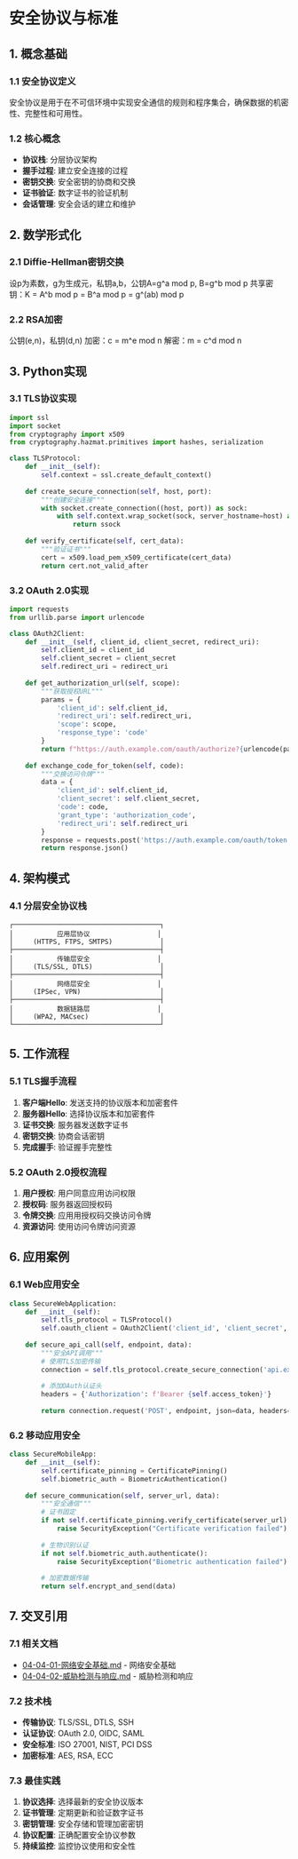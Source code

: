 # 安全协议与标准

## 1. 概念基础

### 1.1 安全协议定义
安全协议是用于在不可信环境中实现安全通信的规则和程序集合，确保数据的机密性、完整性和可用性。

### 1.2 核心概念
- **协议栈**: 分层协议架构
- **握手过程**: 建立安全连接的过程
- **密钥交换**: 安全密钥的协商和交换
- **证书验证**: 数字证书的验证机制
- **会话管理**: 安全会话的建立和维护

## 2. 数学形式化

### 2.1 Diffie-Hellman密钥交换
设p为素数，g为生成元，私钥a,b，公钥A=g^a mod p, B=g^b mod p
共享密钥：K = A^b mod p = B^a mod p = g^(ab) mod p

### 2.2 RSA加密
公钥(e,n)，私钥(d,n)
加密：c = m^e mod n
解密：m = c^d mod n

## 3. Python实现

### 3.1 TLS协议实现
```python
import ssl
import socket
from cryptography import x509
from cryptography.hazmat.primitives import hashes, serialization

class TLSProtocol:
    def __init__(self):
        self.context = ssl.create_default_context()
    
    def create_secure_connection(self, host, port):
        """创建安全连接"""
        with socket.create_connection((host, port)) as sock:
            with self.context.wrap_socket(sock, server_hostname=host) as ssock:
                return ssock
    
    def verify_certificate(self, cert_data):
        """验证证书"""
        cert = x509.load_pem_x509_certificate(cert_data)
        return cert.not_valid_after
```

### 3.2 OAuth 2.0实现
```python
import requests
from urllib.parse import urlencode

class OAuth2Client:
    def __init__(self, client_id, client_secret, redirect_uri):
        self.client_id = client_id
        self.client_secret = client_secret
        self.redirect_uri = redirect_uri
    
    def get_authorization_url(self, scope):
        """获取授权URL"""
        params = {
            'client_id': self.client_id,
            'redirect_uri': self.redirect_uri,
            'scope': scope,
            'response_type': 'code'
        }
        return f"https://auth.example.com/oauth/authorize?{urlencode(params)}"
    
    def exchange_code_for_token(self, code):
        """交换访问令牌"""
        data = {
            'client_id': self.client_id,
            'client_secret': self.client_secret,
            'code': code,
            'grant_type': 'authorization_code',
            'redirect_uri': self.redirect_uri
        }
        response = requests.post('https://auth.example.com/oauth/token', data=data)
        return response.json()
```

## 4. 架构模式

### 4.1 分层安全协议栈
```
┌─────────────────────────────────────┐
│           应用层协议                 │
│     (HTTPS, FTPS, SMTPS)            │
├─────────────────────────────────────┤
│           传输层安全                 │
│     (TLS/SSL, DTLS)                 │
├─────────────────────────────────────┤
│           网络层安全                 │
│     (IPSec, VPN)                    │
├─────────────────────────────────────┤
│           数据链路层                 │
│     (WPA2, MACsec)                  │
└─────────────────────────────────────┘
```

## 5. 工作流程

### 5.1 TLS握手流程
1. **客户端Hello**: 发送支持的协议版本和加密套件
2. **服务器Hello**: 选择协议版本和加密套件
3. **证书交换**: 服务器发送数字证书
4. **密钥交换**: 协商会话密钥
5. **完成握手**: 验证握手完整性

### 5.2 OAuth 2.0授权流程
1. **用户授权**: 用户同意应用访问权限
2. **授权码**: 服务器返回授权码
3. **令牌交换**: 应用用授权码交换访问令牌
4. **资源访问**: 使用访问令牌访问资源

## 6. 应用案例

### 6.1 Web应用安全
```python
class SecureWebApplication:
    def __init__(self):
        self.tls_protocol = TLSProtocol()
        self.oauth_client = OAuth2Client('client_id', 'client_secret', 'redirect_uri')
    
    def secure_api_call(self, endpoint, data):
        """安全API调用"""
        # 使用TLS加密传输
        connection = self.tls_protocol.create_secure_connection('api.example.com', 443)
        
        # 添加OAuth认证头
        headers = {'Authorization': f'Bearer {self.access_token}'}
        
        return connection.request('POST', endpoint, json=data, headers=headers)
```

### 6.2 移动应用安全
```python
class SecureMobileApp:
    def __init__(self):
        self.certificate_pinning = CertificatePinning()
        self.biometric_auth = BiometricAuthentication()
    
    def secure_communication(self, server_url, data):
        """安全通信"""
        # 证书固定
        if not self.certificate_pinning.verify_certificate(server_url):
            raise SecurityException("Certificate verification failed")
        
        # 生物识别认证
        if not self.biometric_auth.authenticate():
            raise SecurityException("Biometric authentication failed")
        
        # 加密数据传输
        return self.encrypt_and_send(data)
```

## 7. 交叉引用

### 7.1 相关文档
- [04-04-01-网络安全基础.md](./04-04-01-网络安全基础.md) - 网络安全基础
- [04-04-02-威胁检测与响应.md](./04-04-02-威胁检测与响应.md) - 威胁检测和响应

### 7.2 技术栈
- **传输协议**: TLS/SSL, DTLS, SSH
- **认证协议**: OAuth 2.0, OIDC, SAML
- **安全标准**: ISO 27001, NIST, PCI DSS
- **加密标准**: AES, RSA, ECC

### 7.3 最佳实践
1. **协议选择**: 选择最新的安全协议版本
2. **证书管理**: 定期更新和验证数字证书
3. **密钥管理**: 安全存储和管理加密密钥
4. **协议配置**: 正确配置安全协议参数
5. **持续监控**: 监控协议使用和安全性 